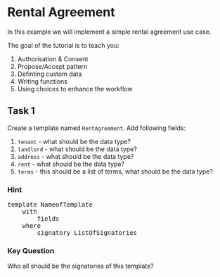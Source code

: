 # Rental Agreement

In this example we will implement a simple rental agreement use case. 

The goal of the tutorial is to teach you:
1. Authorisation & Consent
2. Propose/Accept pattern
3. Definting custom data
4. Writing functions
5. Using choices to enhance the workflow

## Task 1

Create a template named `RentAgreement`.
Add following fields:
1. `tenant` - what should be the data type?
2. `landlord` - what should be the data type?
3. `address` - what should be the data type?
4. `rent` - what should be the data type?
5. `terms` - this should be a list of terms, what should be the data type?

### Hint
<pre class="file" data-filename="daml/Exercise.daml">
template NameofTemplate
    with
        fields  
    where
        signatory ListOfSignatories    
</pre>

### Key Question
Who all should be the signatories of this template?





